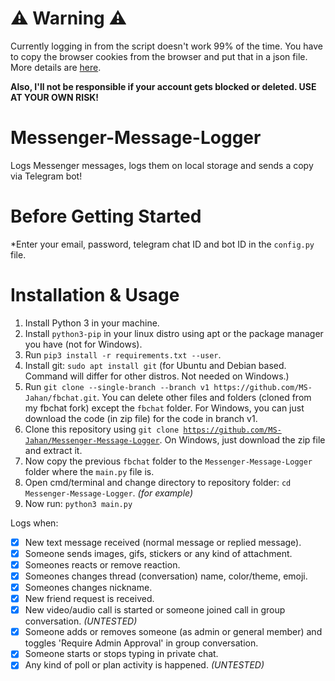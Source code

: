 # ⚠️ Warning ⚠️
Currently logging in from the script doesn't work 99% of the time. You have to copy the browser cookies from the browser and put that in a json file. More details are [here](https://github.com/MS-Jahan/Messenger-Message-Logger/issues/7#issuecomment-1086722859).

<b>Also, I'll not be responsible if your account gets blocked or deleted. USE AT YOUR OWN RISK!</b>

# Messenger-Message-Logger
Logs Messenger messages, logs them on local storage and sends a copy via Telegram bot!

# Before Getting Started
*Enter your email, password, telegram chat ID and bot ID in the `config.py` file. 

# Installation & Usage
1. Install Python 3 in your machine.
2. Install <code>python3-pip</code> in your linux distro using apt or the package manager you have (not for Windows).
3. Run <code>pip3 install -r requirements.txt --user</code>.
4. Install git: <code>sudo apt install git</code> (for Ubuntu and Debian based. Command will differ for other distros. Not needed on Windows.)
5. Run `git clone --single-branch --branch v1 https://github.com/MS-Jahan/fbchat.git`. You can delete other files and folders (cloned from my fbchat fork) except the `fbchat` folder. For Windows, you can just download the code (in zip file) for the code in branch v1.
6. Clone this repository using <code>git clone https://github.com/MS-Jahan/Messenger-Message-Logger</code>. On Windows, just download the zip file and extract it.
7. Now copy the previous `fbchat` folder to the `Messenger-Message-Logger` folder where the `main.py` file is.
8. Open cmd/terminal and change directory to repository folder: <code>cd Messenger-Message-Logger</code>. <i>(for example)</i>
9. Now run: <code>python3 main.py</code>


Logs when:
- [x] New text message received (normal message or replied message).
- [x] Someone sends images, gifs, stickers or any kind of attachment.
- [x] Someones reacts or remove reaction.
- [x] Someones changes thread (conversation) name, color/theme, emoji.
- [x] Someones changes nickname.
- [x] New friend request is received.
- [x] New video/audio call is started or someone joined call in group conversation. <i>(UNTESTED)</i>
- [x] Someone adds or removes someone (as admin or general member) and toggles 'Require Admin Approval' in group conversation.
- [x] Someone starts or stops typing in private chat.
- [x] Any kind of poll or plan activity is happened. <i>(UNTESTED)</i>
